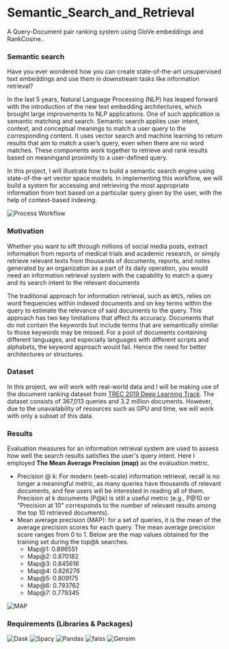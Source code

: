 # Semantic_Search_and_Retrieval
A Query-Document pair ranking system using GloVe embeddings and RankCosine..


### Semantic search
Have you ever wondered how you can create state-of-the-art unsupervised text embeddings and use them in downstream tasks like information retrieval?

In the last 5 years, Natural Language Processing (NLP) has leaped forward with the introduction of the new text embedding architectures, which brought large improvements to NLP applications. One of such application is semantic matching and search. Semantic search applies user intent, context, and conceptual meanings to match a user query to the corresponding content. It uses vector search and machine learning to return results that aim to match a user’s query, even when there are no word matches.
These components work together to retrieve and rank results based on meaningand proximity to a user-defined query.

In this project, I will illustrate how to build a semantic search engine using state-of-the-art vector space models. In implementing this workflow, we will build a system for accessing and retrieving the most appropriate information from text based on a particular query given by the user, with the help of context-based indexing.

![Process Workflow](static/workflow.png)

### Motivation
Whether you want to sift through millions of social media posts, extract information from reports of medical trials and academic research, or simply retrieve relevant texts from thousands of documents, reports, and notes generated by an organization as a part of its daily operation, you would need an information retrieval system with the capability to match a query and its search intent to the relevant documents

The traditional approach for information retrieval, such as `BM25`, relies on word frequencies within indexed documents and on key terms within the query to estimate the relevance of said documents to the query. This approach has two key limitations that affect its accuracy. Documents that do not contain the keywords but include terms that are semantically similar to those keywords may be missed. For a pool of documents containing different languages, and especially languages with different scripts and alphabets, the keyword approach would fail. Hence the need for better architectures or structures.

### Dataset
In this project, we will work with real-world data and I will be making use of the document ranking dataset from [TREC 2019 Deep Learning Track](https://microsoft.github.io/msmarco/TREC-Deep-Learning-2019). The dataset consists of 367,013 queries and 3.2 million documents. However, due to the unavailability of resources such as GPU and time, we will work with only a subset of this data.

### Results
Evaluation measures for an information retrieval system are used to assess how well the search results satisfies the user's query intent. Here I employed **The Mean Average Precision (map)** as the evaluation metric.


- Precision @ k: For modern (web-scale) information retrieval, recall is no longer a meaningful metric, as many queries have thousands of relevant documents, and few users will be interested in reading all of them. Precision at k documents (P@k) is still a useful metric (e.g., P@10 or "Precision at 10" corresponds to the number of relevant results among the top 10 retrieved documents).
- Mean average precision (MAP): for a set of queries, it is the mean of the average precision scores for each query. The mean average  precision score ranges from 0 to 1. Below are the map values obtained for the training set during the top@k searches.
  - Map@1: 0.896551
  - Map@2: 0.870182
  - Map@3: 0.845616
  - Map@4: 0.826276
  - Map@5: 0.809175
  - Map@6: 0.793762
  - Map@7: 0.779345
  
![MAP](static/MAP.png)

### Requirements (Libraries & Packages)

![Dask](static/dask.png) ![Spacy](static/spacy.jpg) 
![Pandas](static/pandas(2).png) ![faiss](static/faiss.png) 
![Gensim](static/gensim.png) 


